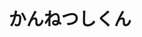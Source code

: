 ---
title: 'かんねつしくん'
photo: '/images/acoustic-kannnetushi.jpg'
logo: '/images/newMusic.png'
textup: 'マクドナルドで待ってます'
building: '1-D'
floor: '4' 
location: '時間'
categoly: '3'
---